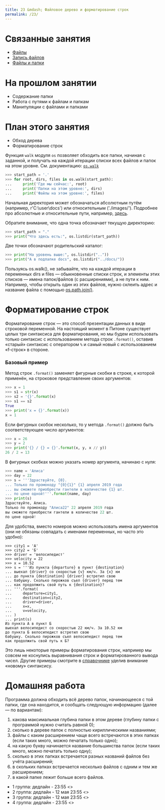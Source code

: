 ```yaml
---
title: 23 &mdash; Файловое дерево и форматирование строк
permalink: /23/
---
```



# Связанные занятия
* [Файлы](/05/)
* [Запись файлов](/06/)
* [Файлы и папки](/22/)

# На прошлом занятии
* Содержание папки
* Работа с путями к файлам и папкам
* Манипуляции с файлами и папками

# План этого занятия
* Обход дерева
* Форматирование строк

Функция `walk` модуля `os` позволяет обходить все папки, начиная с заданной, и получать на каждой итерации списки всех файлов и папок на этом уровне. См. документацию: [`os.walk`](https://docs.python.org/3/library/os.html#os.walk)

```python
>>> start_path = '.'
>>> for root, dirs, files in os.walk(start_path):
...     print('Где мы сейчас:', root)
...     print('Папки на этом уровне:', dirs)
...     print('Файлы на этом уровне:', files)
```
Начальная директория может обозначаться абсолютным путём (например, r'C:\user\docs') или относительным ('./images/'). Подробнее про абсолютные и относительные пути, например, [здесь](http://www.uamedwed.com/blog/web/absolyutnyj-i-otnositelnyj-put-k-fajlam.html).

Обратите внимание, что одна точка обозначает текущую директорию:

```python
>>> start_path = "."
>>> print("Что здесь есть:", os.listdir(start_path))
```

Две точки обозначают родительский каталог:
```python
>>> print("На уровень выше:", os.listdir(".."))
>>> print("А в подпапке docs", os.listdir("../docs/"))
```

Пользуясь os.walk(), не забывайте, что на каждой итерации в переменных dirs и files — обыкновенные списки строк, и элементы этих списков — имена папок/файлов (с расширениями), а не пути к ним. Например, чтобы открыть один из этих файлов, нужно склеить адрес и название файла с помощью [os.path.join()](https://docs.python.org/3/library/os.path.html#os.path.join).

# Форматирование строк

Форматирование строк — это способ презентации данных в виде строковой переменной. 
На настоящий момент в Питоне существует целых три синтаксиса для форматирования, но мы будем использовать только синтаксис с использованием метода строк `.format()`, оставив «старый» синтаксис с оператором `%` и самый новый с использованием «f-строк» в стороне.

### Базовый пример

Метод строк `.format()` заменяет фигурные скобки в строке, к которой применён, на строковое представление своих аргументов:

```python
>>> x = 1
>>> s1 = str(x)
>>> s2 = '{}'.format(x)
>>> s1 == s2
True
>>> print('x = {}'.format(x))
x = 1
```

Если фигурных скобок несколько, то у метода `.format()` должно быть соответствующее число аргументов:

```python
>>> x = 26
>>> y = 2
>>> print('{} / {} = {}'.format(x, y, x // y))
26 / 2 = 13
```

В фигурных скобках можно указать номер аргумента, начинаю с нуля:

```python
>>> name = 'Алиса'
>>> day = 22
>>> s = '''Здраствуйте, {0}.
... Только по промокоду "{0}{1}" {1} апреля 2019 года
... вы сможете приобрести гантели в количестве {1} шт.
... по цене одной!'''.format(name, day)
>>> print(s)
Здраствуйте, Алиса.
Только по промокоду "Алиса22" 22 апреля 2019 года
вы сможете приобрести гантели в количестве 22 шт.
по цене одной!
```

Для удобства, вместо номеров можно использовать имена аргументов (они не обязаны совпадать с именами переменных, но часто это удобно):
```
>>> city1 = 'А'
>>> city2 = 'Б'
>>> driver = 'велосипедист'
>>> velocity = 22
>>> x = 10.52
>>> s = '''Из пункта {departure} в пункт {destination}
... выехал {driver} со скоростью {v} км/ч. За {x} км
... до пункта {destination} {driver} встретил свою
... бабушку. Сколько пирожков съел {driver} перед тем
... как продолжить свой путь к {destination}?
... '''.format(
...     departure=city1,
...     destination=city2,
...     driver=driver,
...     x=x,
...     v=velocity,
... )
... print(s)
Из пункта А в пункт Б
выехал велосипедист со скоростью 22 км/ч. За 10.52 км
до пункта Б велосипедист встретил свою
бабушку. Сколько пирожков съел велосипедист перед тем
как продолжить свой путь к Б?
```

Это лишь некоторые примеры форматирования строк, например мы совсем не коснулись выравнивания строк и форматированного вывода чисел. Другие примеры смотрите в [справочнике](http://pyformat.info) уделив внимание «новому» синтаксису.


# Домашняя работа

Программа должна обходить всё дерево папок, начинающееся с той папки, где она находится, и сообщать следующую информацию (далее — по вариантам): 

1. какова максимальная глубина папки в этом дереве (глубину папки с программой нужно считать равной 0); 
2. сколько в дереве папок с полностью кириллическими названиями; 
3. файлы с каким расширением чаще всего встречаются в этих папках (если таких много, можно печатать только одно); 
4. на какую букву начинается название большинства папок (если таких много, можно печатать только одну); 
5. сколько в этих папках встречается разных названий файлов без учёта расширений; 
6. в скольких папках встречается несколько файлов с одним и тем же расширением; 
7. в какой папке лежит больше всего файлов.



- 1 группа: дедлайн - 23:55 <>
- 2 группа: дедлайн - 12 мая 23:55 <>
- 3 группа: дедлайн - 12 мая 23:55 <>
- 4 группа: дедлайн - 23:55 <>
